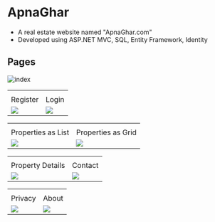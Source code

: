 # ApnaGhar
* A real estate website named "ApnaGhar.com"
* Developed using ASP.NET MVC, SQL, Entity Framework, Identity

## Pages
![index](https://github.com/user-attachments/assets/ff7e0f44-afd8-4375-b2d2-90f80a6fc0a2)

<table>
  <th>
    <tr>
      <td>Register</td>
      <td>Login</td>
    </tr>
  </th>
  <tr>
    <td>
      <img src="https://github.com/user-attachments/assets/200d4066-7c80-40f0-a383-c7a3aeb055b9" />
    </td>
    <td>
      <img src="https://github.com/user-attachments/assets/da296261-7456-4ae4-996c-de6e562fb123" />
    </td>
  </tr>
</table>

<table>
  <th>
    <tr>
      <td>Properties as List</td>
      <td>Properties as Grid</td>
    </tr>
  </th>
  <tr>
    <td>
      <img src="https://github.com/user-attachments/assets/0b7a1a47-5ce6-47b8-a63f-f709188e6663" />
    </td>
    <td>
      <img src="https://github.com/user-attachments/assets/21d1755e-9728-4d7b-8b65-d01f00cbb3bb" />
    </td>
  </tr>
</table>

<table>
  <th>
    <tr>
      <td>Property Details</td>
      <td>Contact</td>
    </tr>
  </th>
  <tr>
    <td>
      <img src="https://github.com/user-attachments/assets/51df4fd2-0c86-47ff-ad04-b8a1e9fabcc7" />
    </td>
    <td>
      <img src="https://github.com/user-attachments/assets/38bcc1d3-87eb-4529-9e11-eb6026a0b276" />
    </td>
  </tr>
</table>

<table>
  <th>
    <tr>
      <td>Privacy</td>
      <td>About</td>
    </tr>
  </th>
  <tr>
    <td>
      <img src="https://github.com/user-attachments/assets/be74c4f1-f073-4bad-8263-861730381b43" />
    </td>
    <td>
      <img src="https://github.com/user-attachments/assets/139e664e-1c2e-4c16-85cf-3afb8b40b70a" />
    </td>
  </tr>
</table>

